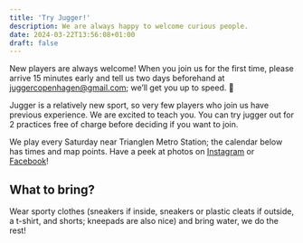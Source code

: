 ```yaml
---
title: 'Try Jugger!'
description: We are always happy to welcome curious people.
date: 2024-03-22T13:56:08+01:00
draft: false
---
```


New players are always welcome! When you join us for the first time, please arrive 15 minutes early and tell us two days beforehand at [juggercopenhagen@gmail.com](mailto:juggercopenhagen@gmail.com); we’ll get you up to speed. 🙂

Jugger is a relatively new sport, so very few players who join us have previous experience. We are excited to teach you. You can try jugger out for 2 practices free of charge before deciding if you want to join.

We play every Saturday near Trianglen Metro Station; the calendar below has times and map points. Have a peek at photos on [Instagram](https://www.instagram.com/juggercph/) or [Facebook](https://www.facebook.com/JuggerCopenhagen/)!

## What to bring?

Wear sporty clothes (sneakers if inside, sneakers or plastic cleats if outside, a t-shirt, and shorts; kneepads are also nice) and bring water, we do the rest!
